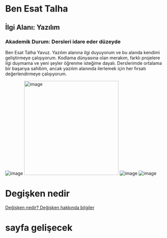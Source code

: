 # Ben Esat Talha
## İlgi Alanı: Yazılım
### Akademik Durum: Dersleri idare eder düzeyde

Ben Esat Talha Yavuz.
Yazılım alanına ilgi duyuyorum ve bu alanda kendimi geliştirmeye çalışıyorum.
Kodlama dünyasına olan merakım, farklı projelere ilgi duymama ve yeni şeyler öğrenme isteğime dayalı.
Derslerimde ortalama bir başarıya sahibim, ancak yazılım alanında ilerlemek için her fırsatı değerlendirmeye çalışıyorum.

![image](https://github.com/user-attachments/assets/4182aeea-9fa6-4432-aa6b-11e86e154c82)
<img src="https://github.com/user-attachments/assets/b4751bc2-f04a-4230-acf3-4116d15039fa" alt="image" width="300" height="auto">
![image](https://github.com/user-attachments/assets/c5a4325f-91bc-41a9-9e10-47823589c67d)
![image](https://github.com/user-attachments/assets/b6c2e57b-e852-4143-b267-37faa2f42827)


# Degişken nedir

[Değişken nedir? Değişken hakkında bilgiler](degişken.md)

# sayfa gelişecek
